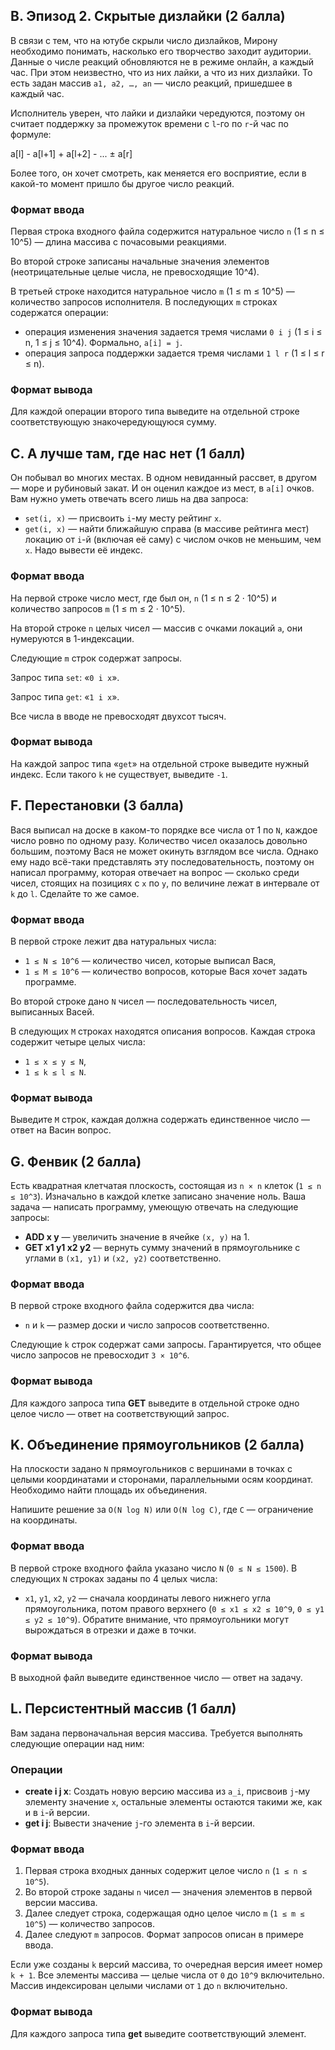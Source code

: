 ## B. Эпизод 2. Скрытые дизлайки (2 балла)

В связи с тем, что на ютубе скрыли число дизлайков, Мирону необходимо понимать, насколько его творчество заходит аудитории. Данные о числе реакций обновляются не в режиме онлайн, а каждый час. При этом неизвестно, что из них лайки, а что из них дизлайки. То есть задан массив `a1, a2, …, an` — число реакций, пришедшее в каждый час.

Исполнитель уверен, что лайки и дизлайки чередуются, поэтому он считает поддержку за промежуток времени с `l`-го по `r`-й час по формуле:

a[l] - a[l+1] + a[l+2] - ... ± a[r]

Более того, он хочет смотреть, как меняется его восприятие, если в какой-то момент пришло бы другое число реакций.

### Формат ввода

Первая строка входного файла содержится натуральное число `n` (1 ≤ n ≤ 10^5) — длина массива с почасовыми реакциями.

Во второй строке записаны начальные значения элементов (неотрицательные целые числа, не превосходящие 10^4).

В третьей строке находится натуральное число `m` (1 ≤ m ≤ 10^5) — количество запросов исполнителя. В последующих `m` строках содержатся операции:

- операция изменения значения задается тремя числами `0 i j` (1 ≤ i ≤ n, 1 ≤ j ≤ 10^4). Формально, `a[i] = j`.
- операция запроса поддержки задается тремя числами `1 l r` (1 ≤ l ≤ r ≤ n).

### Формат вывода

Для каждой операции второго типа выведите на отдельной строке соответствующую знакочередующуюся сумму.

## C. А лучше там, где нас нет (1 балл)

Он побывал во многих местах. В одном невиданный рассвет, в другом — море и рубиновый закат. И он оценил каждое из мест, в `a[i]` очков. Вам нужно уметь отвечать всего лишь на два запроса:

- `set(i, x)` — присвоить `i`-му месту рейтинг `x`.
- `get(i, x)` — найти ближайшую справа (в массиве рейтинга мест) локацию от `i`-й (включая её саму) с числом очков не меньшим, чем `x`. Надо вывести её индекс.

### Формат ввода

На первой строке число мест, где был он, `n` (1 ≤ n ≤ 2 ⋅ 10^5) и количество запросов `m` (1 ≤ m ≤ 2 ⋅ 10^5).

На второй строке `n` целых чисел — массив с очками локаций `a`, они нумеруются в 1-индексации.

Следующие `m` строк содержат запросы.

Запрос типа `set`: «`0 i x`».

Запрос типа `get`: «`1 i x`».

Все числа в вводе не превосходят двухсот тысяч.

### Формат вывода

На каждой запрос типа «`get`» на отдельной строке выведите нужный индекс. Если такого `k` не существует, выведите `-1`.

## F. Перестановки (3 балла)

Вася выписал на доске в каком-то порядке все числа от 1 по `N`, каждое число ровно по одному разу. Количество чисел оказалось довольно большим, поэтому Вася не может окинуть взглядом все числа. Однако ему надо всё-таки представлять эту последовательность, поэтому он написал программу, которая отвечает на вопрос — сколько среди чисел, стоящих на позициях с `x` по `y`, по величине лежат в интервале от `k` до `l`. Сделайте то же самое.

### Формат ввода

В первой строке лежит два натуральных числа:

- `1 ≤ N ≤ 10^6` — количество чисел, которые выписал Вася,
- `1 ≤ M ≤ 10^6` — количество вопросов, которые Вася хочет задать программе.

Во второй строке дано `N` чисел — последовательность чисел, выписанных Васей.

В следующих `M` строках находятся описания вопросов. Каждая строка содержит четыре целых числа:

- `1 ≤ x ≤ y ≤ N`,
- `1 ≤ k ≤ l ≤ N`.

### Формат вывода

Выведите `M` строк, каждая должна содержать единственное число — ответ на Васин вопрос.

## G. Фенвик (2 балла)

Есть квадратная клетчатая плоскость, состоящая из `n × n` клеток (`1 ≤ n ≤ 10^3`). Изначально в каждой клетке записано значение ноль. Ваша задача — написать программу, умеющую отвечать на следующие запросы:

- **ADD x y** — увеличить значение в ячейке `(x, y)` на 1.
- **GET x1 y1 x2 y2** — вернуть сумму значений в прямоугольнике с углами в `(x1, y1)` и `(x2, y2)` соответственно.

### Формат ввода

В первой строке входного файла содержится два числа:

- `n` и `k` — размер доски и число запросов соответственно.

Следующие `k` строк содержат сами запросы. Гарантируется, что общее число запросов не превосходит `3 × 10^6`.

### Формат вывода

Для каждого запроса типа **GET** выведите в отдельной строке одно целое число — ответ на соответствующий запрос.

## K. Объединение прямоугольников (2 балла)

На плоскости задано `N` прямоугольников с вершинами в точках с целыми координатами и сторонами, параллельными осям координат. Необходимо найти площадь их объединения.

Напишите решение за `O(N log N)` или `O(N log C)`, где `C` — ограничение на координаты.

### Формат ввода

В первой строке входного файла указано число `N` (`0 ≤ N ≤ 1500`). В следующих `N` строках заданы по 4 целых числа:

- `x1`, `y1`, `x2`, `y2` — сначала координаты левого нижнего угла прямоугольника, потом правого верхнего (`0 ≤ x1 ≤ x2 ≤ 10^9`, `0 ≤ y1 ≤ y2 ≤ 10^9`). Обратите внимание, что прямоугольники могут вырождаться в отрезки и даже в точки.

### Формат вывода

В выходной файл выведите единственное число — ответ на задачу.

## L. Персистентный массив (1 балл)

Вам задана первоначальная версия массива. Требуется выполнять следующие операции над ним:

### Операции

- **create i j x**: Создать новую версию массива из `a_i`, присвоив `j`-му элементу значение `x`, остальные элементы остаются такими же, как и в `i`-й версии.
- **get i j**: Вывести значение `j`-го элемента в `i`-й версии.

### Формат ввода

1. Первая строка входных данных содержит целое число `n` (`1 ≤ n ≤ 10^5`).
2. Во второй строке заданы `n` чисел — значения элементов в первой версии массива.
3. Далее следует строка, содержащая одно целое число `m` (`1 ≤ m ≤ 10^5`) — количество запросов.
4. Далее следуют `m` запросов. Формат запросов описан в примере ввода.

Если уже созданы `k` версий массива, то очередная версия имеет номер `k + 1`. Все элементы массива — целые числа от `0` до `10^9` включительно. Массив индексирован целыми числами от `1` до `n` включительно.

### Формат вывода

Для каждого запроса типа **get** выведите соответствующий элемент.
